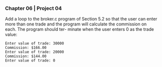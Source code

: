 ### Chapter 06 | Project 04
Add a loop to the broker.c program of Section 5.2 so that the user can enter more than
one trade and the program will calculate the commission on each. The program should ter-
minate when the user enters 0 as the trade value:
```
Enter value of trade: 30000
Commission: $166.00
Enter value of trade: 20000
Commission: $144.00
Enter value of trade: 0
```
